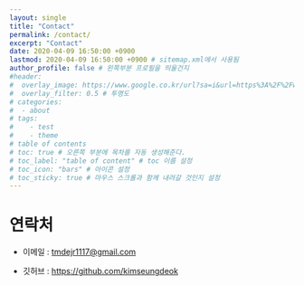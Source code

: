 ```yaml
---
layout: single
title: "Contact"
permalink: /contact/
excerpt: "Contact"
date: 2020-04-09 16:50:00 +0900
lastmod: 2020-04-09 16:50:00 +0900 # sitemap.xml에서 사용됨
author_profile: false # 왼쪽부분 프로필을 띄울건지
#header:
#  overlay_image: https://www.google.co.kr/url?sa=i&url=https%3A%2F%2Fwww.uopeople.edu%2Fblog%2F5-reasons-why-youll-fall-in-love-with-computer-engineering-jobs%2F&psig=AOvVaw1k3uhkjvADVpjRCCX9n8F6&ust=1618574537470000&source=images&cd=vfe&ved=0CAIQjRxqFwoTCOCYn5magPACFQAAAAAdAAAAABAK
#  overlay_filter: 0.5 # 투명도
# categories: 
#  - about
# tags: 
#    - test
#    - theme
# table of contents
# toc: true # 오른쪽 부분에 목차를 자동 생성해준다.
# toc_label: "table of content" # toc 이름 설정
# toc_icon: "bars" # 아이콘 설정
# toc_sticky: true # 마우스 스크롤과 함께 내려갈 것인지 설정
---
```


# 연락처
- 이메일 : tmdejr1117@gmail.com

- 깃허브 : https://github.com/kimseungdeok
